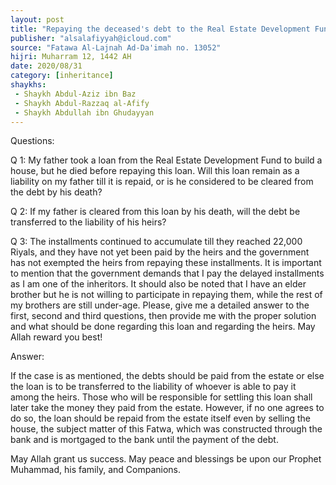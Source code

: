 ```yaml
---
layout: post
title: "Repaying the deceased's debt to the Real Estate Development Fund before fulfilling the will, unless one of the children repays it"
publisher: "alsalafiyyah@icloud.com"
source: "Fatawa Al-Lajnah Ad-Da'imah no. 13052"
hijri: Muharram 12, 1442 AH
date: 2020/08/31
category: [inheritance]
shaykhs: 
 - Shaykh Abdul-Aziz ibn Baz
 - Shaykh Abdul-Razzaq al-Afify
 - Shaykh Abdullah ibn Ghudayyan
---
```


Questions:

Q 1: My father took a loan from the Real Estate Development Fund to build a house, but he died before repaying this loan. Will this loan remain as a liability on my father till it is repaid, or is he considered to be cleared from the debt by his death?

Q 2: If my father is cleared from this loan by his death, will the debt be transferred to the liability of his heirs?

Q 3: The installments continued to accumulate till they reached 22,000 Riyals, and they have not yet been paid by the heirs and the government has not exempted the heirs from repaying these installments. It is important to mention that the government demands that I pay the delayed installments as I am one of the inheritors. It should also be noted that I have an elder brother but he is not willing to participate in repaying them, while the rest of my brothers are still under-age.
Please, give me a detailed answer to the first, second and third questions, then provide me with the proper solution and what should be done regarding this loan and regarding the heirs. May Allah reward you best!

Answer:

If the case is as mentioned, the debts should be paid from the estate or else the loan is to be transferred to the liability of whoever is able to pay it among the heirs. Those who will be responsible for settling this loan shall later take the money they paid from the estate. However, if no one agrees to do so, the loan should be repaid from the estate itself even by selling the house, the subject matter of this Fatwa, which was constructed through the bank and is mortgaged to the bank until the payment of the debt. 

May Allah grant us success. May peace and blessings be upon our Prophet Muhammad, his family, and Companions.
